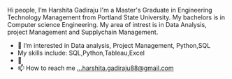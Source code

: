  
Hi people, I’m Harshita Gadiraju
I'm a Master's Graduate in Engineering Technology Management from Portland State University. My bachelors is in Computer science Engineering. My area of intrest is in Data Analysis, project Management and Supplychain Management.




- 👀 I’m interested in Data analysis, Project Management, Python,SQL
- My skills include: SQL,Python,Tableau,Excel
- 💞️ 
- 📫 How to reach me ...harshita.gadiraju88@gmail.com

<!---
HG-2022/HG-2022 is a ✨ special ✨ repository because its `README.md` (this file) appears on your GitHub profile.
You can click the Preview link to take a look at your changes.
--->
